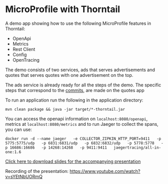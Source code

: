 # MicroProfile with Thorntail

A demo app showing how to use the following MicroProfile features in Thorntail:
* OpenApi
* Metrics
* Rest Client
* Config
* OpenTracing

The demo consists of two services, ads that serves advertisements and quotes that serves quotes with one advertisement on the top.

The ads service is already ready for all the steps of the demo. 
The specific steps that correspond to the [commits](https://github.com/michalszynkiewicz/mp-with-thorntail/commits/master), are made on the quotes app

To run an application run the following in the application directory:
```
mvn clean package && java -jar target/*-thorntail.jar
```

You can access the openapi information on `localhost:8080/openapi`, metrics at `localhost:8080/metrics` and to run Jaeger to collect the spans, you can use:
```
docker run -d --name jaeger   -e COLLECTOR_ZIPKIN_HTTP_PORT=9411   -p 5775:5775/udp   -p 6831:6831/udp   -p 6832:6832/udp   -p 5778:5778   -p 16686:16686   -p 14268:14268   -p 9411:9411   jaegertracing/all-in-one:1.6
```

[Click here to download slides for the accompanying presentation](https://github.com/michalszynkiewicz/mp-with-thorntail/raw/master/EclipseCon%20Thorntail%20-%20A%20Micro%20Implementation%20of%20Eclipse%20MicroProfile.pdf)

Recording of the presentation: https://www.youtube.com/watch?v=sYEtNbUORmQ

